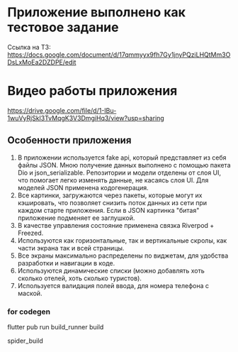 # Приложение выполнено как тестовое задание

Ссылка на ТЗ: https://docs.google.com/document/d/17qmmyyx9fh7Gy1jnyPQziLHQtMm3ODsLxMoEa2DZDPE/edit

# Видео работы приложения
https://drive.google.com/file/d/1-IBu-1wuVyRjSkl3TvMqgK3V3DmgiHq3/view?usp=sharing 

## Особенности приложения

1. В приложении используется fake api, который представляет из себя файлы JSON. Мною получение данных выполнено с помощью пакета Dio и json_serializable. Репозитории и модели отделены от слоя UI, что помогает легко изменять данные, не касаясь слоя UI. Для моделей JSON применена кодогенерация.
2. Все картинки, загружаются через пакеты, которые могут их кэшировать, что позволяет снизить поток данных из сети при каждом старте приложения. Если в JSON картинка "битая" приложение подменяет ее заглушкой.
3. В качестве управления состояние применена связка Riverpod + Freezed.
4. Используются как горизонтальные, так и вертикальные скролы, как части экрана так и всей страницы.
5. Все экраны максимально распределены по виджетам, для удобства разработки и навигации в коде.
6. Используются динамические списки (можно добавлять хоть сколько отелей, хоть сколько туристов).
7. Используется валидация полей ввода, для номера телефона с маской.

### for codegen

flutter pub run build_runner build 

spider_build